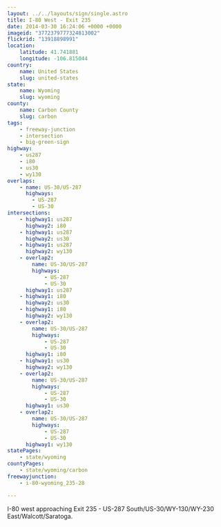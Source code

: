 ```yaml
---
layout: ../../layouts/sign/single.astro
title: I-80 West - Exit 235
date: 2014-03-30 16:24:06 +0000 +0000
imageid: "3772379777324813002"
flickrid: "13918898991"
location:
    latitude: 41.741881
    longitude: -106.815044
country:
    name: United States
    slug: united-states
state:
    name: Wyoming
    slug: wyoming
county:
    name: Carbon County
    slug: carbon
tags:
    - freeway-junction
    - intersection
    - big-green-sign
highway:
    - us287
    - i80
    - us30
    - wy130
overlaps:
    - name: US-30/US-287
      highways:
        - US-287
        - US-30
intersections:
    - highway1: us287
      highway2: i80
    - highway1: us287
      highway2: us30
    - highway1: us287
      highway2: wy130
    - overlap2:
        name: US-30/US-287
        highways:
            - US-287
            - US-30
      highway1: us287
    - highway1: i80
      highway2: us30
    - highway1: i80
      highway2: wy130
    - overlap2:
        name: US-30/US-287
        highways:
            - US-287
            - US-30
      highway1: i80
    - highway1: us30
      highway2: wy130
    - overlap2:
        name: US-30/US-287
        highways:
            - US-287
            - US-30
      highway1: us30
    - overlap2:
        name: US-30/US-287
        highways:
            - US-287
            - US-30
      highway1: wy130
statePages:
    - state/wyoming
countyPages:
    - state/wyoming/carbon
freewayjunction:
    - i-80-wyoming_235-28

---
```

I-80 west approaching Exit 235 - US-287 South/US-30/WY-130/WY-230 East/Walcott/Saratoga.
